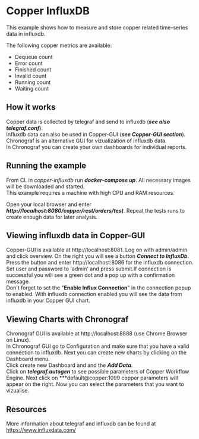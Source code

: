 Copper InfluxDB
========
This example shows how to measure and store copper related time-series data in influxdb.  

The following copper metrics are available:
- Dequeue count
- Error count
- Finished count
- Invalid count
- Running count
- Waiting count

How it works
------------
Copper data is collected by telegraf and send to influxdb (***see also telegraf.conf***).  
Influxdb data can also be used in Copper-GUI (***see Copper-GUI section***).
Chronograf is an alternative GUI for vizualization of influxdb data.  
In Chronograf you can create your own dashboards for individual reports.

Running the example
-------------------
From CL in *copper-influxdb* run ***docker-compose up***.
All necessary images will be downloaded and started.  
This example requires a machine with high CPU and RAM resources. 

Open your local browser and enter 
***http://localhost:8080/copper/rest/orders/test***. 
Repeat the tests runs to create enough data for later analysis.


Viewing influxdb data in Copper-GUI
----------------------------------------
Copper-GUI is available at http://localhost:8081. Log on with admin/admin and click overview.
On the right you will see a button ***Connect to InfluxDb***.  
Press the button and enter http://localhost:8086 for the influxdb connection.  
Set user and password to 'admin' and press submit.If connection is successful you will see a green dot and a pop up with a confirmation message.  
Don't forget to set the "**Enable Influx Connection**" in the connection popup to enabled.
With influxdb connection enabled you will see the data from influxdb in your Copper GUI chart.

Viewing Charts with Chronograf
------------------------------
Chronograf GUI is available at http://localhost:8888 (use Chrome Browser on Linux).  
In Chronograf GUI go to Configuration and make sure that you have a valid connection to influxdb.
Next you can create new charts by clicking on the Dashboard menu.  
Click create new Dashboard and and the ***Add Data***.  
Click on ***telegraf.autogen*** to see possible parameters of Copper Workflow Engine. 
Next click on ***default@copper:1099 copper parameters will appear on the right.
Now you can select the parameters that you want to vizualise.

Resources
---------
More information about telegraf and influxdb can be found at https://www.influxdata.com/

  